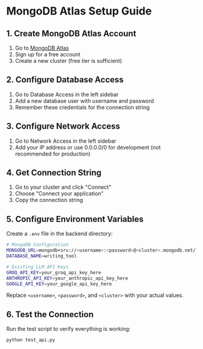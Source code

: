 # MongoDB Atlas Setup Guide

## 1. Create MongoDB Atlas Account
1. Go to [MongoDB Atlas](https://www.mongodb.com/cloud/atlas)
2. Sign up for a free account
3. Create a new cluster (free tier is sufficient)

## 2. Configure Database Access
1. Go to Database Access in the left sidebar
2. Add a new database user with username and password
3. Remember these credentials for the connection string

## 3. Configure Network Access
1. Go to Network Access in the left sidebar
2. Add your IP address or use 0.0.0.0/0 for development (not recommended for production)

## 4. Get Connection String
1. Go to your cluster and click "Connect"
2. Choose "Connect your application"
3. Copy the connection string

## 5. Configure Environment Variables
Create a `.env` file in the backend directory:

```bash
# MongoDB Configuration
MONGODB_URL=mongodb+srv://<username>:<password>@<cluster>.mongodb.net/?retryWrites=true&w=majority
DATABASE_NAME=writing_tool

# Existing LLM API Keys
GROQ_API_KEY=your_groq_api_key_here
ANTHROPIC_API_KEY=your_anthropic_api_key_here
GOOGLE_API_KEY=your_google_api_key_here
```

Replace `<username>`, `<password>`, and `<cluster>` with your actual values.

## 6. Test the Connection
Run the test script to verify everything is working:

```bash
python test_api.py
``` 